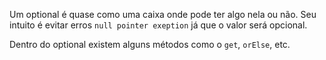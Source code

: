 Um optional é quase como uma caixa onde pode ter algo nela ou não.
Seu intuito é evitar erros `null pointer exeption` já que o valor será opcional.




Dentro do optional existem alguns métodos como o `get`, `orElse`, etc. 


 
